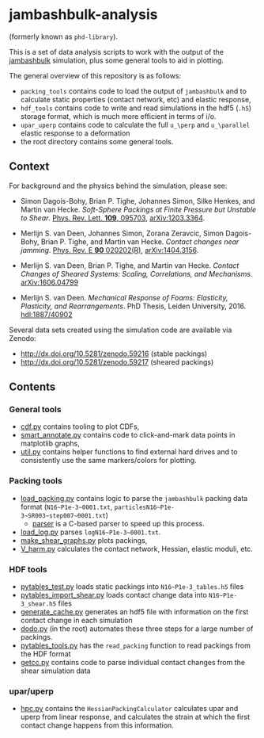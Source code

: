 jambashbulk-analysis
====================
(formerly known as `phd-library`).

This is a set of data analysis scripts to work with the output of
the [jambashbulk](https://github.com/vanheckelab/jambashbulk) simulation,
plus some general tools to aid in plotting.

The general overview of this repository is as follows:
 * `packing_tools` contains code to load the output of `jambashbulk`
   and to calculate static properties (contact network, etc) and elastic
   response,
 * `hdf_tools` contains code to write and read simulations in the hdf5 (`.h5`)
   storage format, which is much more efficient in terms of i/o.
 * `upar_uperp` contains code to calculate the full `u_\perp` and `u_\parallel`
   elastic response to a deformation
 * the root directory contains some general tools.

## Context
For background and the physics behind the simulation, please see:
 * Simon Dagois-Bohy, Brian P. Tighe, Johannes Simon, Silke Henkes, and Martin van Hecke.
   _Soft-Sphere Packings at Finite Pressure but Unstable to Shear_.
   [Phys. Rev. Lett. **109**, 095703](http://dx.doi.org/10.1103/PhysRevLett.109.095703),
   [arXiv:1203.3364](http://arxiv.org/abs/1203.3364).

* Merlijn S. van Deen, Johannes Simon, Zorana Zeravcic, Simon Dagois-Bohy, Brian P. Tighe, and Martin van Hecke.
  _Contact changes near jamming_.
  [Phys. Rev. E **90** 020202(R)](http://dx.doi.org/10.1103/PhysRevE.90.020202), [arXiv:1404.3156](http://arxiv.org/abs/1404.3156).

* Merlijn S. van Deen, Brian P. Tighe, and Martin van Hecke.
  _Contact Changes of Sheared Systems: Scaling, Correlations, and Mechanisms_.
  [arXiv:1606.04799](https://arxiv.org/abs/1606.04799)

* Merlijn S. van Deen.
  _Mechanical Response of Foams: Elasticity, Plasticity, and Rearrangements_.
  PhD Thesis, Leiden University, 2016. [hdl:1887/40902](https://openaccess.leidenuniv.nl/handle/1887/40902)

Several data sets created using the simulation code are available via Zenodo:
 * http://dx.doi.org/10.5281/zenodo.59216 (stable packings)
 * http://dx.doi.org/10.5281/zenodo.59217 (sheared packings)

## Contents

### General tools
 * [cdf.py](cdf.py) contains tooling to plot CDFs,
 * [smart_annotate.py](smart_annotate.py) contains code to click-and-mark
   data points in matplotlib graphs,
 * [util.py](util.py) contains helper functions to find external hard drives
   and to consistently use the same markers/colors for plotting.

### Packing tools
 * [load_packing.py](packing_tools/load_packing.py) contains logic to parse the
   `jambashbulk` packing data format (`N16~P1e-3~0001.txt`, `particlesN16~P1e-3~SR003~step007~0001.txt`)
   * [parser](packing_tools/parser) is a C-based parser to speed up this process.
 * [load_log.py](packing_tools/load_log.py) parses `logN16~P1e-3~0001.txt`.
 * [make_shear_graphs.py](packing_tools/make_shear_graphs.py) plots packings,
 * [V_harm.py](packing_tools/V_harm.py) calculates the contact network, Hessian, elastic moduli, etc.

### HDF tools
 * [pytables_test.py](hdf_tools/pytables_test.py) loads static packings into `N16~P1e-3_tables.h5` files
 * [pytables_import_shear.py](hdf_tools/pytables_import_shear.py) loads contact change data into `N16~P1e-3_shear.h5` files
 * [generate_cache.py](hdf_tools/generate_cache.py) generates an hdf5 file with information on the first contact change
   in each simulation
 * [dodo.py](dodo.py) (in the root) automates these three steps for a large number of packings.
 * [pytables_tools.py](hdf_tools/pytables_tools.py) has the `read_packing` function to read packings from the HDF format
 * [getcc.py](hdf_tools/getcc.py) contains code to parse individual contact changes from the shear simulation data


### upar/uperp
 * [hpc.py](upar_uperp/hpc.py) contains the `HessianPackingCalculator` calculates upar and uperp from
   linear response, and calculates the strain at which the first contact change happens
   from this information.